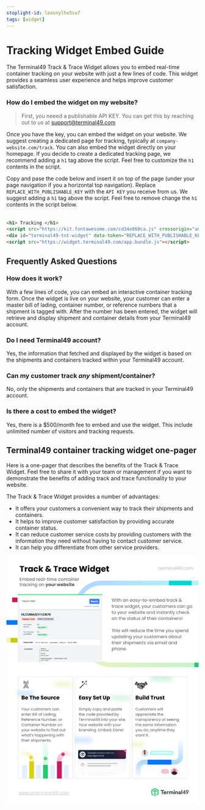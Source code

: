 ```yaml
---
stoplight-id: leasnylhe5su7
tags: [widget]
---
```


# Tracking Widget Embed Guide

The Terminal49 Track & Trace Widget allows you to embed real-time container tracking on your website with just a few lines of code. This widget provides a seamless user experience and helps improve customer satisfaction.

### How do I embed the widget on my website?

> First, you neeed a publishable API KEY. You can get this by reaching out to us at support@terminal49.com 


Once you have the key, you can embed the widget on your website. We suggest creating a dedicated page for tracking, typically at `company-website.com/track`. You can also embed the widget directly on your homepage. If you decide to create a dedicated tracking page, we recommend adding a `h1` tag above the script. Feel free to customize the `h1` contents in the script.

Copy and pase the code below and insert it on top of the page (under your page navigation if you a horizontal top navigation). Replace `REPLACE_WITH_PUBLISHABLE_KEY` with the `API KEY` you receive from us. We suggest adding a `h1` tag above the script. Feel free to remove change the `h1` contents in the script below. 


```html

<h1> Tracking </h1>
<script src="https://kit.fontawesome.com/cd34e860ca.js" crossorigin="anonymous"></script>
<div id="terminal49-tnt-widget" data-token="REPLACE_WITH_PUBLISHABLE_KEY"></div>
<script src="https://widget.terminal49.com/app.bundle.js"></script>
```


## Frequently Asked Questions 

### How does it work? 

With a few lines of code, you can embed an interactive container tracking form. Once the widget is live on your website, your customer can enter a master bill of lading, container number, or reference numbers that a shipment is tagged with. After the number has been entered, the widget will retrieve and display shipment and container details from your Terminal49 account.

### Do I need Terminal49 account? 
Yes, the information that fetched and displayed by the widget is based on the shipments and containers tracked within your Terminal49 account. 

### Can my customer track *any* shipment/container? 
No, only the shipments and containers that are tracked in your Terminal49 account. 

### Is there a cost to embed the widget? 
Yes, there is a $500/month fee to embed and use the widget. This include unlimited number of visitors and tracking requests.  


## Terminal49 container tracking widget one-pager

Here is a one-pager that describes the benefits of the Track & Trace Widget. Feel free to share it with your team or management if you want to demonstrate the benefits of adding track and trace functionality to your website.

The Track & Trace Widget provides a number of advantages:

- It offers your customers a convenient way to track their shipments and containers.
- It helps to improve customer satisfaction by providing accurate container status.
- It can reduce customer service costs by providing customers with the information they need without having to contact customer service.
- It can help you differentiate from other service providers. 

![1pgr Final Drafts (1).png](<../../assets/images/1pgr Final Drafts (1).png>)


